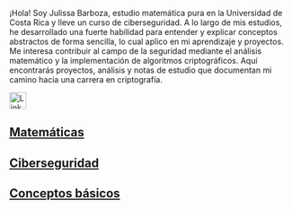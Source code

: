 ¡Hola! Soy Julissa Barboza, estudio matemática pura en la Universidad de Costa Rica y lleve un curso de ciberseguridad.
A lo largo de mis estudios, he desarrollado una fuerte habilidad para entender y explicar conceptos abstractos de forma sencilla, lo cual aplico en mi aprendizaje y proyectos.
Me interesa contribuir al campo de la seguridad mediante el análisis matemático y la implementación de algoritmos criptográficos. 
Aquí encontrarás proyectos, análisis y notas de estudio que documentan mi camino hacia una carrera en criptografía.

<a href="https://www.linkedin.com/in/maría-julissa-barboza-arce-4a9065311" target="_blank">
    <img src="https://cdn-icons-png.flaticon.com/512/174/174857.png" alt="LinkedIn" width="30">
</a>


## [Matemáticas](./math_topics.md)
## [Ciberseguridad](./ciber_concepts.md)
## [Conceptos básicos](./basic_concepts.md)


